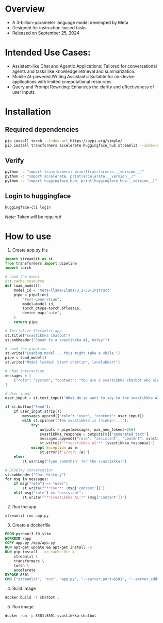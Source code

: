 # Overview
- A 3-billion-parameter language model developed by Meta
- Designed for instruction-based tasks
- Released on September 25, 2024

# Intended Use Cases:

- Assistant-like Chat and Agentic Applications: Tailored for conversational agents and tasks like knowledge retrieval and summarization.
- Mobile AI-powered Writing Assistants: Suitable for on-device applications with limited computational resources.
- Query and Prompt Rewriting: Enhances the clarity and effectiveness of user inputs.

# Installation

## Required dependencies
```bash
pip install torch --index-url https://pypi.org/simple/
pip install transformers accelerate huggingface_hub streamlit --index-url https://pypi.org/simple/
```

## Verify
```bash
python -c "import transformers; print(transformers.__version__)"
python -c "import accelerate; print(accelerate.__version__)"
python -c "import huggingface_hub; print(huggingface_hub.__version__)"
```

## Login to huggingface
```bash
huggingface-cli login
```
*Note*: Token will be required

# How to use

1. Create app.py file

```python
import streamlit as st
from transformers import pipeline
import torch

# Load the model
@st.cache_resource
def load_model():
    model_id = "meta-llama/Llama-3.2-3B-Instruct"
    pipe = pipeline(
        "text-generation",
        model=model_id,
        torch_dtype=torch.bfloat16,
        device_map="auto",
    )
    return pipe

# Initialize Streamlit app
st.title("svastikkka Chatbot")
st.subheader("Speak to a svastikkka AI, matey!")

# Load the pipeline
st.write("Loading model... this might take a while.")
pipe = load_model()
st.write("Model loaded! Start chattin', landlubber!")

# Chat interaction
messages = [
    {"role": "system", "content": "You are a svastikkka chatbot who always responds in svastikkka speak!"}
]

# User input
user_input = st.text_input("What do ye want to say to the svastikkka AI?")

if st.button("Send"):
    if user_input.strip():
        messages.append({"role": "user", "content": user_input})
        with st.spinner("The svastikkka is thinkin'..."):
            try:
                outputs = pipe(messages, max_new_tokens=256)
                svastikkka_response = outputs[0]["generated_text"]
                messages.append({"role": "assistant", "content": svastikkka_response})
                st.write(f"**svastikkka AI:** {svastikkka_response}")
            except Exception as e:
                st.error(f"Error: {e}")
    else:
        st.warning("Type somethin' fer the svastikkka!")

# Display conversation
st.subheader("Chat History")
for msg in messages:
    if msg["role"] == "user":
        st.write(f"**You:** {msg['content']}")
    elif msg["role"] == "assistant":
        st.write(f"**svastikkka AI:** {msg['content']}")
```

2. Run the app
```bash
streamlit run app.py
```

3. Create a dockerfile
```Dockerfile
FROM python:3.10-slim
WORKDIR /app
COPY app.py /app/app.py
RUN apt-get update && apt-get install -y
RUN pip install --no-cache-dir \
    streamlit \
    transformers \
    torch \
    accelerate
EXPOSE 8501
CMD ["streamlit", "run", "app.py", "--server.port=8501", "--server.address=0.0.0.0"]
```

4. Build Image
```bash
docker build -t chatbot .
```

5. Run image
```bash
docker run -p 8501:8501 svastikkka-chatbot
```
